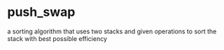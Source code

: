 # push_swap
a sorting algorithm that uses two stacks and given operations to sort the stack with best possible efficiency
